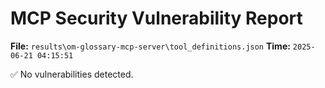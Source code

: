 # MCP Security Vulnerability Report
**File:** `results\om-glossary-mcp-server\tool_definitions.json`
**Time:** `2025-06-21 04:15:51`

✅ No vulnerabilities detected.